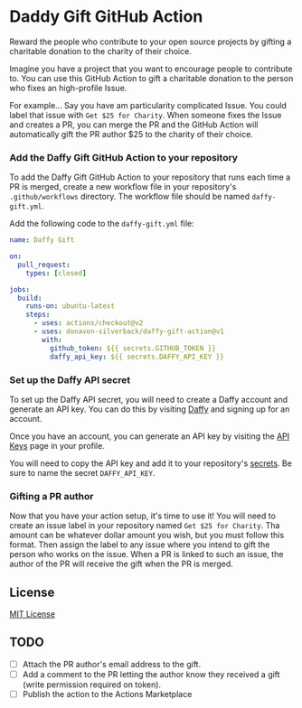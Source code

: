 # Daddy Gift GitHub Action

Reward the people who contribute to your open source projects by gifting a charitable donation to the charity of their choice.

Imagine you have a project that you want to encourage people to contribute to. You can use this GitHub Action to gift a charitable donation to the person who fixes an high-profile Issue.

For example... Say you have am particularity complicated Issue. You could label that issue with `Get $25 for Charity`. When someone fixes the Issue and creates a PR, you can merge the PR and the GitHub Action will automatically gift the PR author $25 to the charity of their choice.

### Add the Daffy Gift GitHub Action to your repository

To add the Daffy Gift GitHub Action to your repository that runs each time a PR is merged, create a new workflow file in your repository's `.github/workflows` directory. The workflow file should be named `daffy-gift.yml`.

Add the following code to the `daffy-gift.yml` file:

```yaml
name: Daffy Gift

on:
  pull_request:
    types: [closed]

jobs:
  build:
    runs-on: ubuntu-latest
    steps:
      - uses: actions/checkout@v2
      - uses: donavon-silverback/daffy-gift-action@v1
        with:
          github_token: ${{ secrets.GITHUB_TOKEN }}
          daffy_api_key: ${{ secrets.DAFFY_API_KEY }}
```

### Set up the Daffy API secret

To set up the Daffy API secret, you will need to create a Daffy account and generate an API key. You can do this by visiting [Daffy](https://daffy.org) and signing up for an account.

Once you have an account, you can generate an API key by visiting the [API Keys](https://www.daffy.org/settings/api) page in your profile.

You will need to copy the API key and add it to your repository's [secrets](https://docs.github.com/en/actions/security-guides/encrypted-secrets). Be sure to name the secret `DAFFY_API_KEY`.

### Gifting a PR author

Now that you have your action setup, it's time to use it! You will need to create an issue label in your repository named `Get $25 for Charity`. Tha amount can be whatever dollar amount you wish, but you must follow this format. Then assign the label to any issue where you intend to gift the person who works on the issue. When a PR is linked to such an issue, the author of the PR will receive the gift when the PR is merged.

## License

[MIT License](LICENSE)

## TODO

- [ ] Attach the PR author's email address to the gift.
- [ ] Add a comment to the PR letting the author know they received a gift (write permission required on token).
- [ ] Publish the action to the Actions Marketplace
